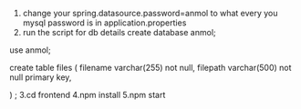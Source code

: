 1. change your spring.datasource.password=anmol to what every you mysql password is in application.properties
2. run the script for db details create database anmol;

use anmol;

create table files
(
	filename varchar(255) not null,
	filepath varchar(500) not null
	primary key,

)
;
3.cd frontend
4.npm install
5.npm start
